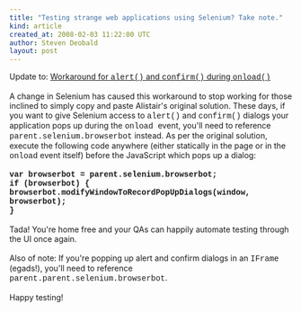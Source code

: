 ```yaml
---
title: "Testing strange web applications using Selenium? Take note."
kind: article
created_at: 2008-02-03 11:22:00 UTC
author: Steven Deobald
layout: post
---
```

<span>Update to: <a href="https://www.mail-archive.com/selenium-users@lists.public.thoughtworks.org/msg00652.html">Workaround for <span style="font-family: courier new;">alert()</span> and <span style="font-family: courier new;">confirm()</span> during <span style="font-family: courier new;">onload()</span></a></span><br /><br />A change in Selenium has caused this workaround to stop working for those inclined to simply copy and paste Alistair's original solution. These days, if you want to give Selenium access to <span style="font-family: courier new;">alert()</span> and <span style="font-family: courier new;">confirm()</span> dialogs your application pops up during the <span style="font-family: courier new;">onload </span>event, you'll need to reference <span style="font-family: courier new;">parent.selenium.browserbot</span> instead. As per the original solution, execute the following code anywhere (either statically in the page or in the <span style="font-family: courier new;">onload</span> event itself) before the JavaScript which pops up a dialog:<br /><br /><span style="font-family: courier new; font-weight: bold;">var browserbot = parent.selenium.browserbot;</span><br /><span style="font-family: courier new; font-weight: bold;"> if (browserbot) {</span><br /><span style="font-family: courier new; font-weight: bold;">    browserbot.modifyWindowToRecordPopUpDialogs(window, browserbot);</span><br /><span style="font-family: courier new; font-weight: bold;"> }</span><br /><br />Tada! You're home free and your QAs can happily automate testing through the UI once again.<br /><br />Also of note: If you're popping up alert and confirm dialogs in an <span style="font-family: courier new;">IFrame </span>(egads!), you'll need to reference <span style="font-family: courier new;">parent.parent.selenium.browserbot</span>.<br /><br />Happy testing!

